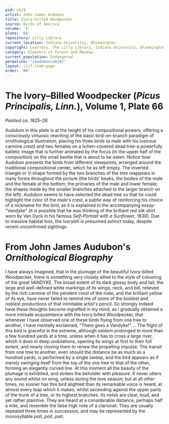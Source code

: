 ```yaml
---
pid: obj9
artist: John James Audubon
title: Ivory-billed Woodpecker
source: Birds of America
volume: '1'
plate: '66'
repository: Lilly Library
current_location: Indiana University, Bloomington
copyright: Courtesy, The Lilly Library, Indiana University, Bloomington, Indiana
category: Gleaners of Forest and Meadow
current_population: Endangered
permalink: "/audubon/obj9/"
layout: iiif-item-page
order: '09'
---
```


# The Ivory–Billed Woodpecker (_Picus Principalis, Linn._), Volume 1, Plate 66

_Painted ca. 1825–26._

Audubon in this plate is at the height of his compositional powers, offering a consciously virtuosic rewriting of the basic bird-on-branch paradigm of ornithological illustration, placing his three birds (a male with his lustrous carmine crest) and two females on a lichen-covered dead tree-a powerfully balletic image that is further animated by the focus (in the upper half of the composition) on the small beetle that is about to be eaten. Notice how Audubon presents the birds from different viewpoints, arranged around the traditional compositional center, which he as left empty. The inverted triangle or V-shape formed by the two branches of the tree reappears in many forms throughout the picture (the birds' beaks, the bodies of the male and the female at the bottom; the primaries of the male and lower female; the shapes made by the smaller branches attached to the larger branch on the left). Audubon seems to have selected the dead tree so that he could highlight the color of the male's crest, a subtle way of reinforcing his choice of a nickname for the bird, as it is explained in the accompanying essay-"Vandyke" (it is possible that he was thinking of the brilliant red silk shirt worn by Van Dyck in his famous _Self-Portrait with a Sunflower_, 1630). Due to massive habitat loss, the Ivorybill is presumed extinct today, despite recent unconfirmed sightings.

# From John James Audubon's _Ornithological Biography_

I have always imagined, that in the plumage of the beautiful Ivory-billed Woodpecker, there is something very closely allied to the style of colouring of the great VANDYKE. The broad extent of its dark glossy body and tail, the large and well-defined white markings of its wings, neck, and bill, relieved by the rich carmine of the pendent crest of the male, and the brilliant yellow of its eye, have never failed to remind me of some of the boldest and noblest productions of that inimitable artist's pencil. So strongly indeed have these thoughts become ingrafted in my mind, as I gradually obtained a more intimate acquaintance with the Ivory-billed Woodpecker, that whenever I have observed one of these birds flying from one tree to another, I have mentally exclaimed, "There goes a Vandyke!".... The flight of this bird is graceful in the extreme, although seldom prolonged to more than a few hundred yards at a time, unless when it has to cross a large river, which it does in deep undulations, opening its wings at first to their full extent, and nearly closing them to renew the propelling impulse. The transit from one tree to another, even should the distance be as much as a hundred yards, is performed by a single sweep, and the bird appears as if merely swinging itself from the top of the one tree to that of the other, forming an elegantly curved line. At this moment all the beauty of the plumage is exhibited, and strikes the beholder with pleasure. It never utters any sound whilst on wing, unless during the love season; but at all other times, no sooner has this bird alighted than its remarkable voice is heard, at almost every leap which it makes, whilst ascending against the upper parts of the trunk of a tree, or its highest branches. Its notes are clear, loud, and yet rather plaintive. They are heard at a considerable distance, perhaps half a mile, and resemble the false high note of a clarionet. They are usually repeated three times in succession, and may be represented by the monosyllable _pait_, _pait_, _pait_.
